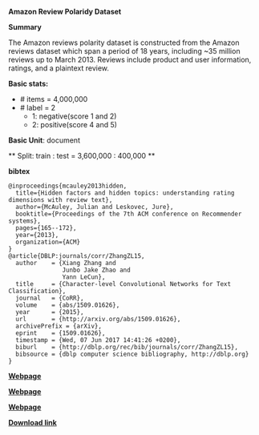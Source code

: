 **Amazon Review Polaridy Dataset**

**Summary**

The Amazon reviews polarity dataset is constructed from the Amazon reviews dataset which span a period of 18 years, including ~35 million reviews up to March 2013. Reviews include product and user information, ratings, and a plaintext review.

**Basic stats:**
+ \# items = 4,000,000
+ \# label = 2
    - 1: negative(score 1 and 2)
    - 2: positive(score 4 and 5)

**Basic Unit**: document

** Split: train : test = 3,600,000 : 400,000 **


**bibtex**

```
@inproceedings{mcauley2013hidden,
  title={Hidden factors and hidden topics: understanding rating dimensions with review text},
  author={McAuley, Julian and Leskovec, Jure},
  booktitle={Proceedings of the 7th ACM conference on Recommender systems},
  pages={165--172},
  year={2013},
  organization={ACM}
}
@article{DBLP:journals/corr/ZhangZL15,
  author    = {Xiang Zhang and
               Junbo Jake Zhao and
               Yann LeCun},
  title     = {Character-level Convolutional Networks for Text Classification},
  journal   = {CoRR},
  volume    = {abs/1509.01626},
  year      = {2015},
  url       = {http://arxiv.org/abs/1509.01626},
  archivePrefix = {arXiv},
  eprint    = {1509.01626},
  timestamp = {Wed, 07 Jun 2017 14:41:26 +0200},
  biburl    = {http://dblp.org/rec/bib/journals/corr/ZhangZL15},
  bibsource = {dblp computer science bibliography, http://dblp.org}
}
```

[**Webpage**](https://snap.stanford.edu/data/web-Movies.html)

[**Webpage**](https://github.com/bazakoskon/labels-on-Amazon-movie-reviews-dataset)

[**Webpage**](http://xzh.me/)

[**Download link**](http://goo.gl/JyCnZq)
